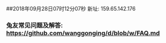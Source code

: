##2018年09月28日07时12分07秒 新址: 159.65.142.176
### 兔友常见问题及解答: https://github.com/wanggonging/d/blob/w/FAQ.md
